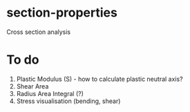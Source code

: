 # section-properties
Cross section analysis

# To do
1) Plastic Modulus (S) - how to calculate plastic neutral axis?
2) Shear Area
3) Radius Area Integral (?)
4) Stress visualisation (bending, shear)
